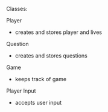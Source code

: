 Classes:

Player
- creates and stores player and lives

Question
 - creates and stores questions

Game
- keeps track of game

Player Input
- accepts user input
